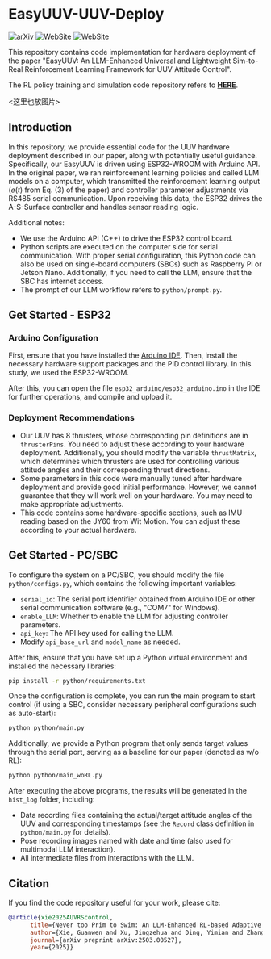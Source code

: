 # EasyUUV-UUV-Deploy

[![arXiv](https://img.shields.io/badge/arXiv-2503.00527-b31b1b.svg)](https://arxiv.org/abs/2503.00527)  [![WebSite](https://img.shields.io/badge/Github_Page-Supp_Material-77DDFF.svg)](https://360zmem.github.io/AUV-RSControl/) [![WebSite](https://img.shields.io/github/last-commit/360ZMEM/AUV-RSControl-Code?color=green)](https://360zmem.github.io/AUV-RSControl-Code)

This repository contains code implementation for hardware deployment of the paper "EasyUUV: An LLM-Enhanced Universal and Lightweight Sim-to-Real Reinforcement Learning Framework for UUV Attitude Control".

The RL policy training and simulation code repository refers to [**HERE**](https://github.com/360ZMEM/EasyUUV-Isaac-Simulation).

<这里也放图片>

## Introduction

In this repository, we provide essential code for the UUV hardware deployment described in our paper, along with potentially useful guidance. Specifically, our EasyUUV is driven using ESP32-WROOM with Arduino API. In the original paper, we ran reinforcement learning policies and called LLM models on a computer, which transmitted the reinforcement learning output ($e(t)$ from Eq. (3) of the paper) and controller parameter adjustments via RS485 serial communication. Upon receiving this data, the ESP32 drives the A-S-Surface controller and handles sensor reading logic.

Additional notes:

- We use the Arduino API (C++) to drive the ESP32 control board.
- Python scripts are executed on the computer side for serial communication. With proper serial configuration, this Python code can also be used on single-board computers (SBCs) such as Raspberry Pi or Jetson Nano. Additionally, if you need to call the LLM, ensure that the SBC has internet access.
- The prompt of our LLM workflow refers to `python/prompt.py`.

## Get Started - ESP32

### Arduino Configuration

First, ensure that you have installed the [Arduino IDE](https://www.arduino.cc/en/software/). Then, install the necessary hardware support packages and the PID control library. In this study, we used the ESP32-WROOM.

After this, you can open the file `esp32_arduino/esp32_arduino.ino` in the IDE for further operations, and compile and upload it.

### Deployment Recommendations

- Our UUV has 8 thrusters, whose corresponding pin definitions are in `thrusterPins`. You need to adjust these according to your hardware deployment. Additionally, you should modify the variable `thrustMatrix`, which determines which thrusters are used for controlling various attitude angles and their corresponding thrust directions.
- Some parameters in this code were manually tuned after hardware deployment and provide good initial performance. However, we cannot guarantee that they will work well on your hardware. You may need to make appropriate adjustments.
- This code contains some hardware-specific sections, such as IMU reading based on the JY60 from Wit Motion. You can adjust these according to your actual hardware.

## Get Started - PC/SBC

To configure the system on a PC/SBC, you should modify the file `python/configs.py`, which contains the following important variables:

- `serial_id`: The serial port identifier obtained from Arduino IDE or other serial communication software (e.g., "COM7" for Windows).
- `enable_LLM`: Whether to enable the LLM for adjusting controller parameters.
- `api_key`: The API key used for calling the LLM.
- Modify `api_base_url` and `model_name` as needed.

After this, ensure that you have set up a Python virtual environment and installed the necessary libraries:

```bash
pip install -r python/requirements.txt
```

Once the configuration is complete, you can run the main program to start control (if using a SBC, consider necessary peripheral configurations such as auto-start):

```bash
python python/main.py
```

Additionally, we provide a Python program that only sends target values through the serial port, serving as a baseline for our paper (denoted as w/o RL):

```bash
python python/main_woRL.py
```

After executing the above programs, the results will be generated in the `hist_log` folder, including:
- Data recording files containing the actual/target attitude angles of the UUV and corresponding timestamps (see the `Record` class definition in `python/main.py` for details).
- Pose recording images named with date and time (also used for multimodal LLM interaction).
- All intermediate files from interactions with the LLM.

## Citation

If you find the code repository useful for your work, please cite:

```bibtex
@article{xie2025AUVRScontrol,
      title={Never too Prim to Swim: An LLM-Enhanced RL-based Adaptive S-Surface Controller for AUVs under Extre Sea Conditions},
      author={Xie, Guanwen and Xu, Jingzehua and Ding, Yimian and Zhang, Zhi and Zhang, Shuai and Li, Yi},
      journal={arXiv preprint arXiv:2503.00527},
      year={2025}}
```
